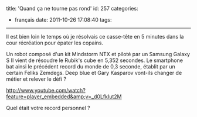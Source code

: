 title: 'Quand ça ne tourne pas rond'
id: 257
categories:
  - français
date: 2011-10-26 17:08:40
tags:
---

Il est bien loin le temps où je résolvais ce casse-tête en 5 minutes dans la cour récréation pour épater les copains.

Un robot composé d'un kit Mindstorm NTX et piloté par un Samsung Galaxy S II vient de résoudre le Rubik's cube en 5,352 secondes. Le smartphone bat ainsi le précédent record du monde de 0,3 seconde, établit par un certain Feliks Zemdegs. Deep blue et Gary Kasparov vont-ils changer de métier et relever le défi ?

http://www.youtube.com/watch?feature=player_embedded&amp;v=_d0LfkIut2M

Quel était votre record personnel ?
